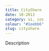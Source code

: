 ```yaml
---
title: CityShare 
date: 10-2013
category: ui, ios
colour: "#1eebb6"
slug: cityshare
---
```


Description